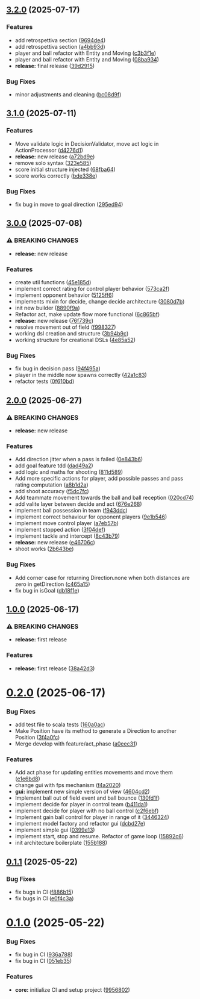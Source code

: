 ## [3.2.0](https://github.com/TommasoBrini/PPS-24-SCALcetto/compare/v3.1.0...v3.2.0) (2025-07-17)

### Features

* add retrospettiva section ([9694de4](https://github.com/TommasoBrini/PPS-24-SCALcetto/commit/9694de40b11c326c581334b38326776779a33bf4))
* add retrospettiva section ([a4bb93d](https://github.com/TommasoBrini/PPS-24-SCALcetto/commit/a4bb93d30a52b937058695eb40f7f80b05d3e193))
* player and ball refactor with Entity and Moving ([c3b3f1e](https://github.com/TommasoBrini/PPS-24-SCALcetto/commit/c3b3f1ea9424147bc7a561035d921557a21c0373))
* player and ball refactor with Entity and Moving ([08ba934](https://github.com/TommasoBrini/PPS-24-SCALcetto/commit/08ba93436396da88a7ca500ae44f282c1c6dbfb0))
* **release:** final release ([39d2915](https://github.com/TommasoBrini/PPS-24-SCALcetto/commit/39d2915b6a6057e335e105b82c713279940cac61))

### Bug Fixes

* minor adjustments and cleaning ([bc08d9f](https://github.com/TommasoBrini/PPS-24-SCALcetto/commit/bc08d9f1e50e44b7d74d158e7f5140aa6546cf76))

## [3.1.0](https://github.com/TommasoBrini/PPS-24-SCALcetto/compare/v3.0.0...v3.1.0) (2025-07-11)

### Features

* Move validate logic in DecisionValidator, move act logic in ActionProcessor ([d4276d1](https://github.com/TommasoBrini/PPS-24-SCALcetto/commit/d4276d1d2e99b4dc6e45f9459335ce3e8d448d67))
* **release:** new release ([a72bd9e](https://github.com/TommasoBrini/PPS-24-SCALcetto/commit/a72bd9e0842597930ff12f211528c987947e2095))
* remove solo syntax ([323e585](https://github.com/TommasoBrini/PPS-24-SCALcetto/commit/323e5854990aa9e0ddb0703a7feb8cad64ad9912))
* score initial structure injected ([68fba64](https://github.com/TommasoBrini/PPS-24-SCALcetto/commit/68fba64353522bcead51b878a1db4d98addb8089))
* score works correctly ([bde338e](https://github.com/TommasoBrini/PPS-24-SCALcetto/commit/bde338e69dbf10a628eee0ee45eddcf5cc0bd0db))

### Bug Fixes

* fix bug in move to goal direction ([295ed94](https://github.com/TommasoBrini/PPS-24-SCALcetto/commit/295ed94d1f76b57cf7ae5a1dd7143e3005cdc848))

## [3.0.0](https://github.com/TommasoBrini/PPS-24-SCALcetto/compare/v2.0.0...v3.0.0) (2025-07-08)

### ⚠ BREAKING CHANGES

* **release:** new release

### Features

* create util functions ([45e185d](https://github.com/TommasoBrini/PPS-24-SCALcetto/commit/45e185de77e3aae4ad26b02c2df916f735848ab7))
* implement correct rating for control player behavior ([573ca2f](https://github.com/TommasoBrini/PPS-24-SCALcetto/commit/573ca2fa8a023bda5abc99a147fc7bb37ca4946c))
* implement opponent behavior ([5125ff6](https://github.com/TommasoBrini/PPS-24-SCALcetto/commit/5125ff65bd81b491a26528bde38eeea5d776dac7))
* implements mixin for decide, change decide architecture ([3080d7b](https://github.com/TommasoBrini/PPS-24-SCALcetto/commit/3080d7b9df050b951fe8e2dffdc4d36ddb17f6e4))
* init new builder ([8890f9a](https://github.com/TommasoBrini/PPS-24-SCALcetto/commit/8890f9ae1ba6a9d3808b4df2423d74b67735e836))
* Refactor act, make update flow more functional ([6c865bf](https://github.com/TommasoBrini/PPS-24-SCALcetto/commit/6c865bfc48d367cc961ae1e7c04082fd9c7d26ae))
* **release:** new release ([76f739c](https://github.com/TommasoBrini/PPS-24-SCALcetto/commit/76f739ced95b2ecc780260f3c64544ab91d2f06a))
* resolve movement out of field ([f998327](https://github.com/TommasoBrini/PPS-24-SCALcetto/commit/f99832709cb05928ffb7f3fd0930f54bc4462b84))
* working dsl creation and structure ([3b94b9c](https://github.com/TommasoBrini/PPS-24-SCALcetto/commit/3b94b9c90bffe73543f7f154ce69eec2b982ed55))
* working structure for creational DSLs ([4e85a52](https://github.com/TommasoBrini/PPS-24-SCALcetto/commit/4e85a5221bf8fe996251bd50e0751cbd31f399dd))

### Bug Fixes

* fix bug in decision pass ([94f495a](https://github.com/TommasoBrini/PPS-24-SCALcetto/commit/94f495a3ed975ffb04ecf74506862f071fd10ca3))
* player in the middle now spawns correctly ([42a1c83](https://github.com/TommasoBrini/PPS-24-SCALcetto/commit/42a1c834f7d9a6df9bffeab672ca023feefc19c3))
* refactor tests ([0f610bd](https://github.com/TommasoBrini/PPS-24-SCALcetto/commit/0f610bdd6c3baa62a9135f5646bf29de85637214))

## [2.0.0](https://github.com/TommasoBrini/PPS-24-SCALcetto/compare/v1.0.0...v2.0.0) (2025-06-27)

### ⚠ BREAKING CHANGES

* **release:** new release

### Features

* Add direction jitter when a pass is failed ([0e843b6](https://github.com/TommasoBrini/PPS-24-SCALcetto/commit/0e843b6820ad6a500120318933ffb1bdd0e441d5))
* add goal feature tdd ([dad49a2](https://github.com/TommasoBrini/PPS-24-SCALcetto/commit/dad49a222991a905371f454c763a3a09a09374e2))
* add logic and maths for shooting ([811d589](https://github.com/TommasoBrini/PPS-24-SCALcetto/commit/811d5897baf2c908c440a2a9b95e30869522c459))
* Add more specific actions for player, add possible passes and pass rating computation ([a8b1d2a](https://github.com/TommasoBrini/PPS-24-SCALcetto/commit/a8b1d2a69ad2fb1c86070a29ab4b8300128648ce))
* add shoot accuracy ([f5dc7fc](https://github.com/TommasoBrini/PPS-24-SCALcetto/commit/f5dc7fcfccc327e6055efcef0745ea9ef00ca1dc))
* Add teammate movement towards the ball and ball reception ([020cd74](https://github.com/TommasoBrini/PPS-24-SCALcetto/commit/020cd74e65cab624571e960d25c6c510875549b3))
* add valite layer between decide and act ([676e268](https://github.com/TommasoBrini/PPS-24-SCALcetto/commit/676e26866461d6dce6ff11cd1fb863840308baf2))
* implement ball possession in team ([f943ddc](https://github.com/TommasoBrini/PPS-24-SCALcetto/commit/f943ddca531bd81a4cb45183ee109f0a5e008731))
* implement correct behaviour for opponent players ([9e1b546](https://github.com/TommasoBrini/PPS-24-SCALcetto/commit/9e1b5467c91839e6ea608fb83f11edb2cabc9b94))
* implement move control player ([a7eb57b](https://github.com/TommasoBrini/PPS-24-SCALcetto/commit/a7eb57be43d00f54d788c69e885214a64e41b06c))
* implement stopped action ([3f04def](https://github.com/TommasoBrini/PPS-24-SCALcetto/commit/3f04def7f282b7d14d91048db38a56c0edbe8899))
* implement tackle and intercept ([8c43b79](https://github.com/TommasoBrini/PPS-24-SCALcetto/commit/8c43b79bb712e2574862f49dd3a4bb2c6dd6e369))
* **release:** new release ([e46706c](https://github.com/TommasoBrini/PPS-24-SCALcetto/commit/e46706c8708c8d362c7b720a1b46993a2f350c63))
* shoot works ([2b643be](https://github.com/TommasoBrini/PPS-24-SCALcetto/commit/2b643be0dac2cd556478b0a8deb95ad181f9b3a7))

### Bug Fixes

* Add corner case for returning Direction.none when both distances are zero in getDirection ([c465a15](https://github.com/TommasoBrini/PPS-24-SCALcetto/commit/c465a15366b91842e3bd943447d981992189feae))
* fix bug in isGoal ([db18f1e](https://github.com/TommasoBrini/PPS-24-SCALcetto/commit/db18f1ed2eba4a340532c171d7f0c6629a0ee57b))

## [1.0.0](https://github.com/TommasoBrini/PPS-24-SCALcetto/compare/v0.2.0...v1.0.0) (2025-06-17)

### ⚠ BREAKING CHANGES

* **release:** first release

### Features

* **release:** first release ([38a42d3](https://github.com/TommasoBrini/PPS-24-SCALcetto/commit/38a42d3ef8df9190544f85817beb70597d2299f3))

# [0.2.0](https://github.com/TommasoBrini/PPS-24-SCALcetto/compare/v0.1.1...v0.2.0) (2025-06-17)


### Bug Fixes

* add test file to scala tests ([160a0ac](https://github.com/TommasoBrini/PPS-24-SCALcetto/commit/160a0acdef5bd70b32402933183412a3645f86e5))
* Make Position have its method to generate a Direction to another Position ([3f4a0fc](https://github.com/TommasoBrini/PPS-24-SCALcetto/commit/3f4a0fccf955f45a07b518db5c3f5216711c01f6))
* Merge develop with feature/act_phase ([a0eec31](https://github.com/TommasoBrini/PPS-24-SCALcetto/commit/a0eec31cfeaa22559ba1b64e645db6e5fe220262))


### Features

* Add act phase for updating entities movements and move them ([e1e6bd8](https://github.com/TommasoBrini/PPS-24-SCALcetto/commit/e1e6bd85b6ae4ff32a43736fab064e0e092331c9))
* change gui with fps mechanism ([f4a2020](https://github.com/TommasoBrini/PPS-24-SCALcetto/commit/f4a202062ffc9b776d271a8858615772fab2c979))
* **gui:** implement new simple version of view ([4604cd2](https://github.com/TommasoBrini/PPS-24-SCALcetto/commit/4604cd23e3d4212bdf1122e5144ad5095e9deae1))
* Implement ball out of field event and ball bounce ([130fd1f](https://github.com/TommasoBrini/PPS-24-SCALcetto/commit/130fd1ff7d9755ea1e21474a213b14768fdc4173))
* implement decide for player in control team ([b411da1](https://github.com/TommasoBrini/PPS-24-SCALcetto/commit/b411da1f364a046d408eb68c67cbdb5d1a1820c5))
* implement decide for player with no ball control ([c2f6ebf](https://github.com/TommasoBrini/PPS-24-SCALcetto/commit/c2f6ebf3f70b971a8a07fef93385f291ac42ec62))
* Implement gain ball control for player in range of it ([3446324](https://github.com/TommasoBrini/PPS-24-SCALcetto/commit/34463249028877eec2cf2b27ef7e67ff84b5f57f))
* implement model factory and refactor gui ([dcbd27e](https://github.com/TommasoBrini/PPS-24-SCALcetto/commit/dcbd27ea483ccbc4d383a0c69d7de8183a0badcb))
* implement simple gui ([0399e13](https://github.com/TommasoBrini/PPS-24-SCALcetto/commit/0399e134d349e8a3a6b8a5ed84c35e1b4483ebd6))
* implement start, stop and resume. Refactor of game loop ([15892c6](https://github.com/TommasoBrini/PPS-24-SCALcetto/commit/15892c6935f4ca8c3a483116ed266873d9b89712))
* init architecture boilerplate ([155b188](https://github.com/TommasoBrini/PPS-24-SCALcetto/commit/155b18829ecece0eb3e369b41d10d40efb80ab0a))

## [0.1.1](https://github.com/TommasoBrini/PPS-24-SCALcetto/compare/v0.1.0...v0.1.1) (2025-05-22)


### Bug Fixes

* fix bugs in CI ([f886b15](https://github.com/TommasoBrini/PPS-24-SCALcetto/commit/f886b15db67ea40e15213ed4f73e711527284e15))
* fix bugs in CI ([e0f4c3a](https://github.com/TommasoBrini/PPS-24-SCALcetto/commit/e0f4c3aaff962c343f20a0ff4b99a3a0e9043586))

# [0.1.0](https://github.com/TommasoBrini/PPS-24-SCALcetto/compare/v0.0.0...v0.1.0) (2025-05-22)


### Bug Fixes

* fix bug in CI ([936a788](https://github.com/TommasoBrini/PPS-24-SCALcetto/commit/936a788099273bfb4252708278a0fe0ac0e75c2c))
* fix bug in CI ([051eb35](https://github.com/TommasoBrini/PPS-24-SCALcetto/commit/051eb3503e999e6cf134e48500048381e5fcedb3))


### Features

* **core:** initialize CI and setup project ([9956802](https://github.com/TommasoBrini/PPS-24-SCALcetto/commit/99568027159732a330afe6263af2ca0e6eaebc05))
